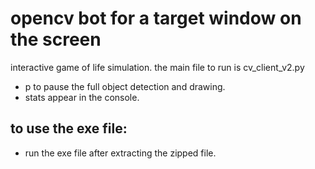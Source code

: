 # opencv bot for a target window on the screen
 interactive game of life simulation.
 the main file to run is cv_client_v2.py 
 - p to pause the full object detection and drawing.
 - stats appear in the console.
## to use the exe file:
 - run the exe file after extracting the zipped file.
